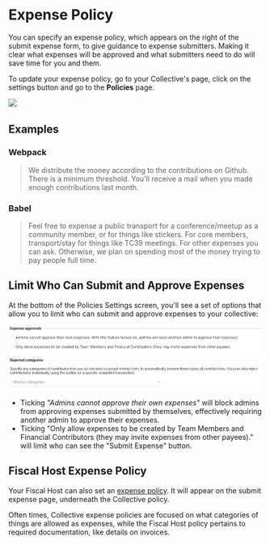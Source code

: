 # Expense Policy

You can specify an expense policy, which appears on the right of the submit expense form, to give guidance to expense submitters. Making it clear what expenses will be approved and what submitters need to do will save time for you and them.

To update your expense policy, go to your Collective's page, click on the settings button and go to the **Policies** page.

![](../../.gitbook/assets/collectives\_expensepolicy\_settings\_2021-7-6.png)

## Examples

### Webpack

> We distribute the money according to the contributions on Github. There is a minimum threshold. You'll receive a mail when you made enough contributions last month.

### Babel

> Feel free to expense a public transport for a conference/meetup as a community member, or for things like stickers. For core members, transport/stay for things like TC39 meetings. For other expenses you can ask. Otherwise, we plan on spending most of the money trying to pay people full time.

## Limit Who Can Submit and Approve Expenses

At the bottom of the Policies Settings screen, you'll see a set of options that allow you to limit who can submit and approve expenses to your collective:

![](<../../.gitbook/assets/image (47).png>)

* Ticking _"Admins cannot approve their own expenses"_ will block admins from approving expenses submitted by themselves, effectively requiring another admin to approve their expenses.
* Ticking "Only allow expenses to be created by Team Members and Financial Contributors (they may invite expenses from other payees)." will limit who can see the "Submit Expense" button.

## Fiscal Host Expense Policy

Your Fiscal Host can also set an [expense policy](../../fiscal-hosts/fiscal-host-settings/#expenses). It will appear on the submit expense page, underneath the Collective policy.

Often times, Collective expense policies are focused on what categories of things are allowed as expenses, while the Fiscal Host policy pertains to required documentation, like details on invoices.
